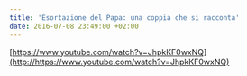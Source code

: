 ```yaml
---
title: 'Esortazione del Papa: una coppia che si racconta'
date: 2016-07-08 23:49:00 +02:00
---
```


[https://www.youtube.com/watch?v=JhpkKF0wxNQ](http://https://www.youtube.com/watch?v=JhpkKF0wxNQ)